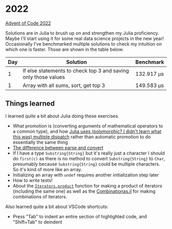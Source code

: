 # 2022

[Advent of Code 2022](https://adventofcode.com/2022)

Solutions are in Julia to brush up on and strengthen my Julia proficiency. Maybe I'll start using it for some real data science projects in the new year! Occasionally I've benchmarked multiple solutions to check my intuition on which one is faster. Those are shown in the table below.

| Day | Solution | Benchmark |
|---|---|---|
| 1 | If else statements to check top 3 and saving only those values | 132.917 μs |
| 1 | Array with all sums, sort, get top 3 | 149.583 μs |

## Things learned

I learned quite a bit about Julia doing these exercises.

 * What promotion is (converting arguments of mathematical operators to a common type), and how [Julia uses (polymorphic? I didn't learn what this was) multiple dispatch](https://docs.julialang.org/en/v1/manual/conversion-and-promotion/) rather than automatic promotion to do essentially the same thing
 * [The difference between parse and convert](https://docs.julialang.org/en/v1/manual/conversion-and-promotion/)
 * If I have a type `Substring{String}` but it's really just a character I should do `first(c)` as there is no method to convert `Substring{String}` to `Char`, presumably because `Substring{String}` could be multiple characters. So it's kind of more like an array.
 * Initializing an array with `undef` requires another initialization step later
 * How to write tests!
 * About the [`Iterators.product`](https://docs.julialang.org/en/v1/base/iterators/#Base.Iterators.product) function for making a product of iterators (including the same one) as well as the [Combinationas.jl](https://github.com/JuliaMath/Combinatorics.jl) for making combinations of iterators.

 Also learned quite a bit about VSCode shortcuts:

 * Press "Tab" to indent an entire section of highlighted code, and "Shift+Tab" to deindent